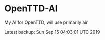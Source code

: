 # OpenTTD-AI
My AI for OpenTTD, will use primarily air

Latest backup: Sun Sep 15 04:03:01 UTC 2019
